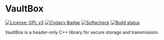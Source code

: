 # VaultBox

[![License: GPL v3](https://img.shields.io/badge/License-GPLv3-blue.svg)](https://github.com/devharsh/VaultBox/blob/main/LICENSE)
[![Codacy Badge](https://app.codacy.com/project/badge/Grade/e4df8585b6b645e48ea7b845b0c6a511)](https://www.codacy.com/gh/devharsh/VaultBox/dashboard?utm_source=github.com&amp;utm_medium=referral&amp;utm_content=devharsh/VaultBox&amp;utm_campaign=Badge_Grade)
[![Softacheck](https://softacheck.com/app/repository/devharsh/VaultBox/badge)](https://softacheck.com/app/repository/devharsh/VaultBox/issues)
[![Build status](https://ci.appveyor.com/api/projects/status/hm8rqm9d1ohooeqa?svg=true)](https://ci.appveyor.com/project/devharsh/vaultbox)

VaultBox is a header-only C++ library for secure storage and transmission.

